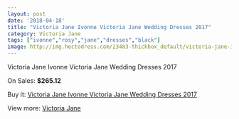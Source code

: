 ```yaml
---
layout: post
date: '2018-04-18'
title: "Victoria Jane Ivonne Victoria Jane Wedding Dresses 2017"
category: Victoria Jane
tags: ["ivonne","rosy","jane","dresses","black"]
image: http://img.hectodress.com/23483-thickbox_default/victoria-jane-ivonne-victoria-jane-wedding-dresses-2013.jpg
---
```

Victoria Jane Ivonne Victoria Jane Wedding Dresses 2017

On Sales: **$265.12**
<a href="https://www.hectodress.com/victoria-jane/10847-victoria-jane-ivonne-victoria-jane-wedding-dresses-2013.html"><amp-img layout="responsive" width="600" height="600" src="//img.hectodress.com/23483-thickbox_default/victoria-jane-ivonne-victoria-jane-wedding-dresses-2013.jpg" alt="Victoria Jane Ivonne Victoria Jane Wedding Dresses 2017 0" /></a>
<a href="https://www.hectodress.com/victoria-jane/10847-victoria-jane-ivonne-victoria-jane-wedding-dresses-2013.html"><amp-img layout="responsive" width="600" height="600" src="//img.hectodress.com/23485-thickbox_default/victoria-jane-ivonne-victoria-jane-wedding-dresses-2013.jpg" alt="Victoria Jane Ivonne Victoria Jane Wedding Dresses 2017 1" /></a>
<a href="https://www.hectodress.com/victoria-jane/10847-victoria-jane-ivonne-victoria-jane-wedding-dresses-2013.html"><amp-img layout="responsive" width="600" height="600" src="//img.hectodress.com/23484-thickbox_default/victoria-jane-ivonne-victoria-jane-wedding-dresses-2013.jpg" alt="Victoria Jane Ivonne Victoria Jane Wedding Dresses 2017 2" /></a>

Buy it: [Victoria Jane Ivonne Victoria Jane Wedding Dresses 2017](https://www.hectodress.com/victoria-jane/10847-victoria-jane-ivonne-victoria-jane-wedding-dresses-2013.html "Victoria Jane Ivonne Victoria Jane Wedding Dresses 2017")

View more: [Victoria Jane](https://www.hectodress.com/172-victoria-jane "Victoria Jane")